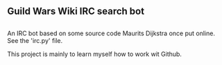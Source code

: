 ## Guild Wars Wiki IRC search bot
##

An IRC bot based on some source code Maurits Dijkstra once put online.
See the 'irc.py' file.

This project is mainly to learn myself how to work wit Github.
